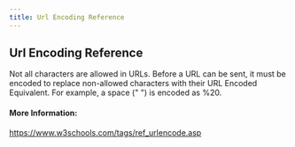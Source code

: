 ```yaml
---
title: Url Encoding Reference
---
```

## Url Encoding Reference

Not all characters are allowed in URLs.  Before a URL can be sent, it must be encoded to replace non-allowed characters with their URL Encoded Equivalent.  For example, a space (" ") is encoded as %20.

#### More Information:
<!-- Please add any articles you think might be helpful to read before writing the article -->


https://www.w3schools.com/tags/ref_urlencode.asp

